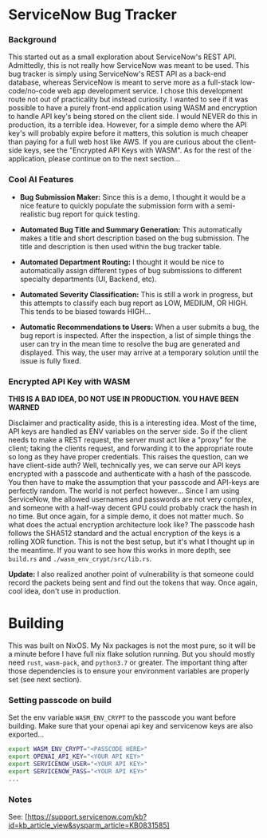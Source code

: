 # ServiceNow Bug Tracker

### Background

This started out as a small exploration about ServiceNow's REST API.
Admittedly, this is not really how ServiceNow was meant to be used. This bug
tracker is simply using ServiceNow's REST API as a back-end database, whereas
ServiceNow is meant to serve more as a full-stack low-code/no-code web app
development service. I chose this development route not out of practicality but
instead curiosity. I wanted to see if it was possible to have a purely
front-end application using WASM and encryption to handle API key's being
stored on the client side. I would NEVER do this in production, its a terrible
idea. However, for a simple demo where the API key's will probably expire
before it matters, this solution is much cheaper than paying for a full web
host like AWS. If you are curious about the client-side keys, see the
"Encrypted API Keys with WASM". As for the rest of the application, please
continue on to the next section...

### Cool AI Features
- **Bug Submission Maker:** Since this is a demo, I thought it would be a nice
  feature to quickly populate the submission form with a semi-realistic bug
  report for quick testing.

- **Automated Bug Title and Summary Generation:** This automatically makes a
  title and short description based on the bug submission. The title and
  description is then used within the bug tracker table.

- **Automated Department Routing:** I thought it would be nice to automatically
  assign different types of bug submissions to different specialty departments
  (UI, Backend, etc).

- **Automated Severity Classification:** This is still a work in progress, but
this attempts to classify each bug report as LOW, MEDIUM, OR HIGH. This tends
to be biased towards HIGH...

- **Automatic Recommendations to Users:** When a user submits a bug, the bug report
is inspected. After the inspection, a list of simple things the user can try in
the mean time to resolve the bug are generated and displayed. This way, the
user may arrive at a temporary solution until the issue is fully fixed.


### Encrypted API Key with WASM
**THIS IS A BAD IDEA, DO NOT USE IN PRODUCTION. YOU HAVE BEEN WARNED**

Disclaimer and practicality aside, this is a interesting idea. Most of the
time, API keys are handled as ENV variables on the server side. So if the client
needs to make a REST request, the server must act like a "proxy" for the
client; taking the clients request, and forwarding it to the appropriate route
so long as they have proper credentials. This raises the question, can we have
client-side auth? Well, technically yes, we can serve our API keys encrypted with
a passcode and authenticate with a hash of the passcode. You then have to make
the assumption that your passcode and API-keys are perfectly random. The world
is not perfect however... Since I am using ServiceNow, the allowed usernames
and passwords are not very complex, and someone with a half-way decent GPU
could probably crack the hash in no time. But once again, for a simple demo, it
does not matter much. So what does the actual encryption architecture look like?
The passcode hash follows the SHA512 standard and the actual encryption of the
keys is a rolling XOR function. This is not the best setup, but it's what I thought
up in the meantime. If you want to see how this works in more depth, see `build.rs`
and `./wasm_env_crypt/src/lib.rs`. 

**Update:** I also realized another point of vulnerability is that someone could
record the packets being sent and find out the tokens that way. Once again,
cool idea, don't use in production.

# Building
This was built on NixOS. My Nix packages is not the most pure, so it will be a minute
before I have full nix flake solution running. But you should mostly need
`rust`, `wasm-pack`, and `python3.7` or greater. The important thing after those
dependencies is to ensure your environment variables are properly set (see next section).

### Setting passcode on build
Set the env variable `WASM_ENV_CRYPT` to the passcode you want before building.
Make sure that your openai api key and servicenow keys are also exported...

```bash
export WASM_ENV_CRYPT="<PASSCODE HERE>"
export OPENAI_API_KEY="<YOUR API KEY>"
export SERVICENOW_USER="<YOUR API KEY>"
export SERVICENOW_PASS="<YOUR API KEY>"
...
```

### Notes
See: [https://support.servicenow.com/kb?id=kb_article_view&sysparm_article=KB0831585]
